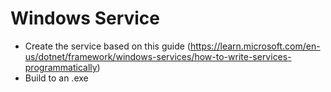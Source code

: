 # Windows Service

* Create the service based on this guide (https://learn.microsoft.com/en-us/dotnet/framework/windows-services/how-to-write-services-programmatically)
* Build to an .exe
